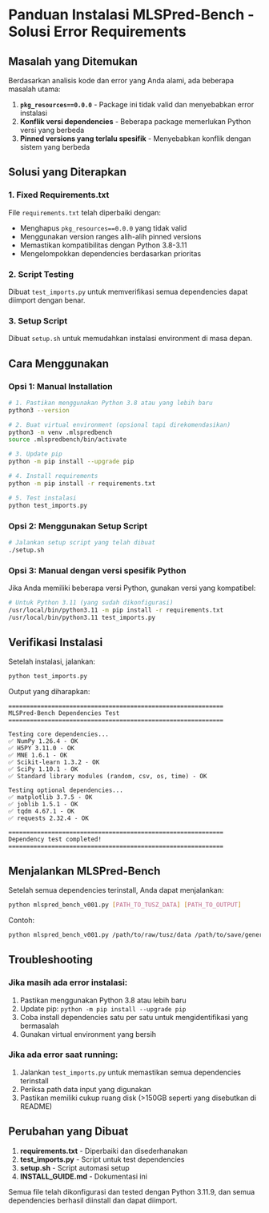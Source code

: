 # Panduan Instalasi MLSPred-Bench - Solusi Error Requirements

## Masalah yang Ditemukan

Berdasarkan analisis kode dan error yang Anda alami, ada beberapa masalah utama:

1. **`pkg_resources==0.0.0`** - Package ini tidak valid dan menyebabkan error instalasi
2. **Konflik versi dependencies** - Beberapa package memerlukan Python versi yang berbeda
3. **Pinned versions yang terlalu spesifik** - Menyebabkan konflik dengan sistem yang berbeda

## Solusi yang Diterapkan

### 1. Fixed Requirements.txt
File `requirements.txt` telah diperbaiki dengan:
- Menghapus `pkg_resources==0.0.0` yang tidak valid
- Menggunakan version ranges alih-alih pinned versions
- Memastikan kompatibilitas dengan Python 3.8-3.11
- Mengelompokkan dependencies berdasarkan prioritas

### 2. Script Testing
Dibuat `test_imports.py` untuk memverifikasi semua dependencies dapat diimport dengan benar.

### 3. Setup Script
Dibuat `setup.sh` untuk memudahkan instalasi environment di masa depan.

## Cara Menggunakan

### Opsi 1: Manual Installation

```bash
# 1. Pastikan menggunakan Python 3.8 atau yang lebih baru
python3 --version

# 2. Buat virtual environment (opsional tapi direkomendasikan)
python3 -m venv .mlspredbench
source .mlspredbench/bin/activate

# 3. Update pip
python -m pip install --upgrade pip

# 4. Install requirements
python -m pip install -r requirements.txt

# 5. Test instalasi
python test_imports.py
```

### Opsi 2: Menggunakan Setup Script

```bash
# Jalankan setup script yang telah dibuat
./setup.sh
```

### Opsi 3: Manual dengan versi spesifik Python

Jika Anda memiliki beberapa versi Python, gunakan versi yang kompatibel:

```bash
# Untuk Python 3.11 (yang sudah dikonfigurasi)
/usr/local/bin/python3.11 -m pip install -r requirements.txt
/usr/local/bin/python3.11 test_imports.py
```

## Verifikasi Instalasi

Setelah instalasi, jalankan:

```bash
python test_imports.py
```

Output yang diharapkan:
```
============================================================
MLSPred-Bench Dependencies Test
============================================================

Testing core dependencies...
✅ NumPy 1.26.4 - OK
✅ H5PY 3.11.0 - OK
✅ MNE 1.6.1 - OK
✅ Scikit-learn 1.3.2 - OK
✅ SciPy 1.10.1 - OK
✅ Standard library modules (random, csv, os, time) - OK

Testing optional dependencies...
✅ matplotlib 3.7.5 - OK
✅ joblib 1.5.1 - OK
✅ tqdm 4.67.1 - OK
✅ requests 2.32.4 - OK

============================================================
Dependency test completed!
============================================================
```

## Menjalankan MLSPred-Bench

Setelah semua dependencies terinstall, Anda dapat menjalankan:

```bash
python mlspred_bench_v001.py [PATH_TO_TUSZ_DATA] [PATH_TO_OUTPUT]
```

Contoh:
```bash
python mlspred_bench_v001.py /path/to/raw/tusz/data /path/to/save/generated/data
```

## Troubleshooting

### Jika masih ada error instalasi:
1. Pastikan menggunakan Python 3.8 atau lebih baru
2. Update pip: `python -m pip install --upgrade pip`
3. Coba install dependencies satu per satu untuk mengidentifikasi yang bermasalah
4. Gunakan virtual environment yang bersih

### Jika ada error saat running:
1. Jalankan `test_imports.py` untuk memastikan semua dependencies terinstall
2. Periksa path data input yang digunakan
3. Pastikan memiliki cukup ruang disk (>150GB seperti yang disebutkan di README)

## Perubahan yang Dibuat

1. **requirements.txt** - Diperbaiki dan disederhanakan
2. **test_imports.py** - Script untuk test dependencies
3. **setup.sh** - Script automasi setup
4. **INSTALL_GUIDE.md** - Dokumentasi ini

Semua file telah dikonfigurasi dan tested dengan Python 3.11.9, dan semua dependencies berhasil diinstall dan dapat diimport.
